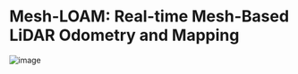 # Mesh-LOAM: Real-time Mesh-Based LiDAR Odometry and Mapping 
![image](https://github.com/HelloXiaoZHU/Mesh-LOAM/tree/main/imgs/pipeline.png)


